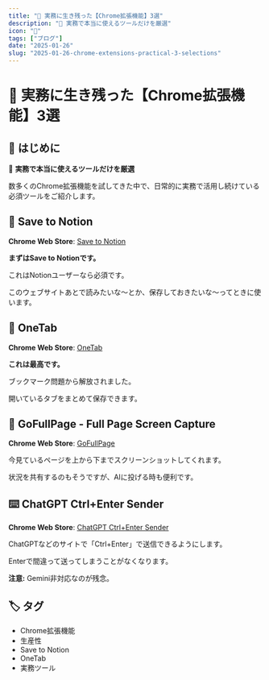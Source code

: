 ```yaml
---
title: "🔧 実務に生き残った【Chrome拡張機能】3選"
description: "📌 実務で本当に使えるツールだけを厳選"
icon: "📝"
tags: ["ブログ"]
date: "2025-01-26"
slug: "2025-01-26-chrome-extensions-practical-3-selections"
---
```


# 🔧 実務に生き残った【Chrome拡張機能】3選

## 🎯 はじめに

📌 **実務で本当に使えるツールだけを厳選**

数多くのChrome拡張機能を試してきた中で、日常的に実務で活用し続けている必須ツールをご紹介します。

## 📝 Save to Notion

**Chrome Web Store**: [Save to Notion](https://chromewebstore.google.com/detail/save-to-notion/ldmmifpegigmeammaeckplhnjbbpccmm)

**まずはSave to Notionです。**

これはNotionユーザーなら必須です。

このウェブサイトあとで読みたいな〜とか、保存しておきたいな〜ってときに使います。

## 📂 OneTab

**Chrome Web Store**: [OneTab](https://chromewebstore.google.com/detail/onetab/chphlpgkkbolifaimnlloiipkdnihall)

**これは最高です。**

ブックマーク問題から解放されました。

開いているタブをまとめて保存できます。

## 📸 GoFullPage - Full Page Screen Capture

**Chrome Web Store**: [GoFullPage](https://chromewebstore.google.com/detail/gofullpage-full-page-scre/fdpohaocaechififmbbbbbknoalclacl)

今見ているページを上から下までスクリーンショットしてくれます。

状況を共有するのもそうですが、AIに投げる時も便利です。

## ⌨️ ChatGPT Ctrl+Enter Sender

**Chrome Web Store**: [ChatGPT Ctrl+Enter Sender](https://chromewebstore.google.com/detail/chatgpt-ctrl+enter-sender/gbncgdhklmnckojlibfhdadpfbcdbnch)

ChatGPTなどのサイトで「Ctrl+Enter」で送信できるようにします。

Enterで間違って送ってしまうことがなくなります。

**注意:** Gemini非対応なのが残念。

## 🏷️ タグ

- Chrome拡張機能
- 生産性
- Save to Notion
- OneTab
- 実務ツール